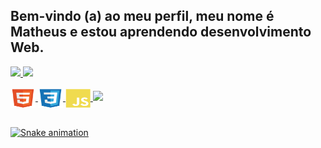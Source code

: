## Bem-vindo (a) ao meu perfil, meu nome é Matheus e estou aprendendo desenvolvimento Web.

<div>
  <a href="https://github.com/Matheus-Ferreira-Dev">
  <img height="180em" src="https://github-readme-stats.vercel.app/api?username=Matheus-ferreira-Dev&show_icons=true&theme=tokyonight&include_all_commits=true&count_private=true"/>
  <img height="180em" src="https://github-readme-stats.vercel.app/api/top-langs/?username=Matheus-ferreira-dev&layout=compact&langs_count=6&theme=dark"/>
</div>
<div style="display: inline_block"><br>
  <img align="center" alt="HTML" height="30" width="40" src="https://raw.githubusercontent.com/devicons/devicon/master/icons/html5/html5-original.svg">
  <img align="center" alt="CSS" height="30" width="40" src="https://raw.githubusercontent.com/devicons/devicon/master/icons/css3/css3-original.svg">
  <img align="center" alt="Js" height="30" width="40" src="https://raw.githubusercontent.com/devicons/devicon/master/icons/javascript/javascript-plain.svg">
   <img src="https://cdn.jsdelivr.net/gh/devicons/devicon/icons/sass/sass-original.svg" />
          
</div>
 
 <br>
 

 
<div> 
  
 
  ![Snake animation](https://github.com/Matheus-ferreira-dev/Matheus-ferreira-dev/blob/output/github-contribution-grid-snake.svg)

</div>
